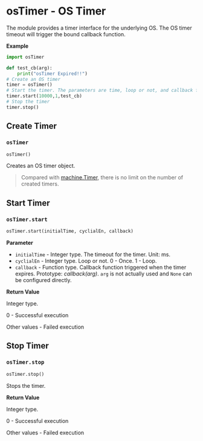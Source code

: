 # osTimer - OS Timer

The module provides a timer interface for the underlying OS. The OS timer timeout will trigger the bound callback function.

**Example**

```python
import osTimer

def test_cb(arg):
    print("osTimer Expired!!")
# Create an OS timer
timer = osTimer()
# Start the timer. The parameters are time, loop or not, and callback function.
timer.start(10000,1,test_cb)
# Stop the timer
timer.stop()
```


## Create Timer

### `osTimer`

```python
osTimer()
```

Creates an OS timer object.

> Compared with [machine.Timer](./machine.Timer.md), there is no limit on the number of created timers.

## Start Timer

### `osTimer.start`

```python
osTimer.start(initialTime, cyclialEn, callback)
```

**Parameter**                              

* `initialTime` - Integer type. The timeout for the timer. Unit: ms.
* `cyclialEn` - Integer type. Loop or not. 0 - Once. 1 - Loop. 
* `callback` - Function type. Callback function triggered when the timer expires. Prototype: *callback(arg)*. `arg` is not actually used and `None` can be configured directly.  

**Return Value**

Integer type.

0 - Successful execution

Other values - Failed execution

## Stop Timer

### `osTimer.stop`

```python
osTimer.stop()
```
Stops the timer. 

**Return Value**

Integer type.

0 - Successful execution

Other values - Failed execution